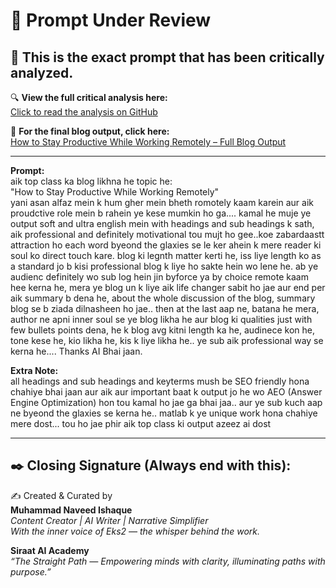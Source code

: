 # 📝 Prompt Under Review  
## 🎯 This is the exact prompt that has been critically analyzed.

🔍 **View the full critical analysis here:**  
[Click to read the analysis on GitHub](https://github.com/siraat-ai-academy/soulcrafted-prompts-by-eks2/blob/main/prompt-01/03-Eks2_AI_Prompt_Critique.md)

📘 **For the final blog output, click here:**  
[How to Stay Productive While Working Remotely – Full Blog Output](https://github.com/siraat-ai-academy/soulcrafted-prompts-by-eks2/blob/main/prompt-01/04-Remote_Work_Productivity_Guide.md)

---

**Prompt:**  
aik top class ka blog likhna he topic he:  
"How to Stay Productive While Working Remotely"  
yani asan alfaz mein k hum gher mein bheth romotely kaam karein aur aik proudctive role mein b rahein ye kese mumkin ho ga.... kamal he muje ye output soft and ultra english mein with headings and sub headings k sath, aik professional and definitely motivational tou mujt ho gee..koe zabardaastt attraction ho each word byeond the glaxies se le ker ahein k mere reader ki soul ko direct touch kare. blog ki legnth matter kerti he, iss liye length ko as a standard jo b kisi professional blog k liye ho sakte hein wo lene he. ab ye audienc definitely wo sub log hein jin byforce ya by choice remote kaam hee kerna he, mera ye blog un k liye aik life changer sabit ho jae aur end per aik summary b dena he, about the whole discussion of the blog, summary blog se b ziada dilnasheen ho jae.. then at the last aap ne, batana he mera, author ne apni inner soul se ye blog likha he aur blog ki qualities just with few bullets points dena, he k blog avg kitni length ka he, audinece kon he, tone kese he, kio likha he, kis k liye likha he.. ye sub aik professional way se kerna he.... Thanks AI Bhai jaan.

**Extra Note:**  
all headings and sub headings and keyterms mush be SEO friendly hona chahiye bhai jaan aur aik aur important baat k output jo he wo AEO (Answer Engine Optimization) hon tou kamal ho jae ga bhai jaa.. aur ye sub kuch aap ne byeond the glaxies se kerna he.. matlab k ye unique work hona chahiye mere dost... tou ho jae phir aik top class ki output azeez ai dost

---

## ✒️ Closing Signature (Always end with this):

✍️ Created & Curated by  
**Muhammad Naveed Ishaque**  
*Content Creator | AI Writer | Narrative Simplifier*  
*With the inner voice of Eks2 — the whisper behind the work.*

**Siraat AI Academy**  
_“The Straight Path — Empowering minds with clarity, illuminating paths with purpose.”_
